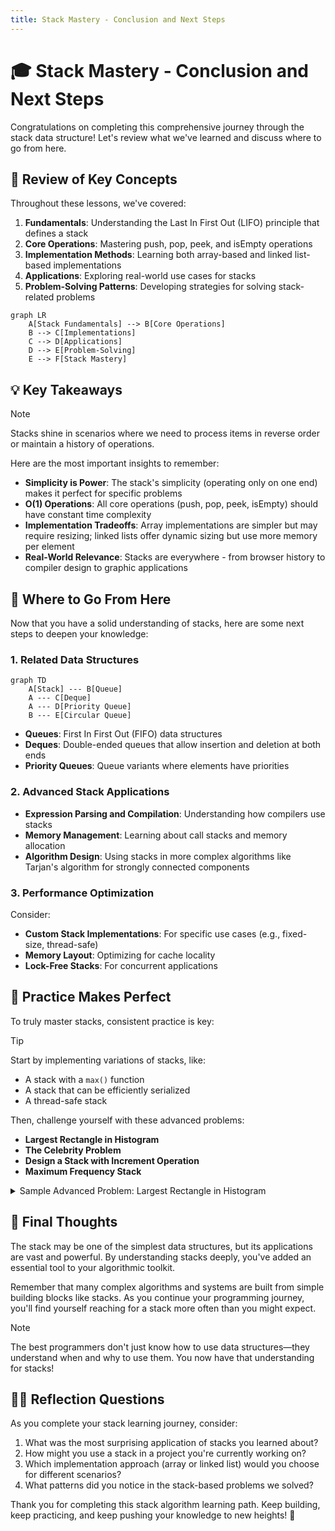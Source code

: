 ```yaml
---
title: Stack Mastery - Conclusion and Next Steps
---
```


# 🎓 Stack Mastery - Conclusion and Next Steps

Congratulations on completing this comprehensive journey through the stack data structure! Let's review what we've learned and discuss where to go from here.

## 🔄 Review of Key Concepts

Throughout these lessons, we've covered:

1. **Fundamentals**: Understanding the Last In First Out (LIFO) principle that defines a stack
2. **Core Operations**: Mastering push, pop, peek, and isEmpty operations
3. **Implementation Methods**: Learning both array-based and linked list-based implementations
4. **Applications**: Exploring real-world use cases for stacks
5. **Problem-Solving Patterns**: Developing strategies for solving stack-related problems

```mermaid
graph LR
    A[Stack Fundamentals] --> B[Core Operations]
    B --> C[Implementations]
    C --> D[Applications]
    D --> E[Problem-Solving]
    E --> F[Stack Mastery]
```

## 💡 Key Takeaways

> [!NOTE]
> Stacks shine in scenarios where we need to process items in reverse order or maintain a history of operations.

Here are the most important insights to remember:

- **Simplicity is Power**: The stack's simplicity (operating only on one end) makes it perfect for specific problems
- **O(1) Operations**: All core operations (push, pop, peek, isEmpty) should have constant time complexity
- **Implementation Tradeoffs**: Array implementations are simpler but may require resizing; linked lists offer dynamic sizing but use more memory per element
- **Real-World Relevance**: Stacks are everywhere - from browser history to compiler design to graphic applications

## 🚀 Where to Go From Here

Now that you have a solid understanding of stacks, here are some next steps to deepen your knowledge:

### 1. Related Data Structures

```mermaid
graph TD
    A[Stack] --- B[Queue]
    A --- C[Deque]
    A --- D[Priority Queue]
    B --- E[Circular Queue]
```

- **Queues**: First In First Out (FIFO) data structures
- **Deques**: Double-ended queues that allow insertion and deletion at both ends
- **Priority Queues**: Queue variants where elements have priorities

### 2. Advanced Stack Applications

- **Expression Parsing and Compilation**: Understanding how compilers use stacks
- **Memory Management**: Learning about call stacks and memory allocation
- **Algorithm Design**: Using stacks in more complex algorithms like Tarjan's algorithm for strongly connected components

### 3. Performance Optimization

Consider:
- **Custom Stack Implementations**: For specific use cases (e.g., fixed-size, thread-safe)
- **Memory Layout**: Optimizing for cache locality
- **Lock-Free Stacks**: For concurrent applications

## 💪 Practice Makes Perfect

To truly master stacks, consistent practice is key:

> [!TIP]
> Start by implementing variations of stacks, like:
> - A stack with a `max()` function
> - A stack that can be efficiently serialized
> - A thread-safe stack

Then, challenge yourself with these advanced problems:
- **Largest Rectangle in Histogram**
- **The Celebrity Problem**
- **Design a Stack with Increment Operation**
- **Maximum Frequency Stack**

<details>
<summary>Sample Advanced Problem: Largest Rectangle in Histogram</summary>

**Problem**: Given an array of integers heights representing the histogram's bar height where the width of each bar is 1, return the area of the largest rectangle in the histogram.

**Key Insight**: Use a stack to keep track of increasing heights and their positions, popping when a shorter bar is encountered to calculate the maximum area.

```javascript
function largestRectangleArea(heights) {
  const stack = [];
  let maxArea = 0;
  let i = 0;
  
  while (i < heights.length) {
    // If stack is empty or current height is higher, push to stack
    if (stack.length === 0 || heights[stack[stack.length - 1]] <= heights[i]) {
      stack.push(i++);
    } else {
      // Pop and calculate area
      const top = stack.pop();
      const area = heights[top] * (stack.length === 0 ? i : i - stack[stack.length - 1] - 1);
      maxArea = Math.max(maxArea, area);
    }
  }
  
  // Process remaining items in stack
  while (stack.length > 0) {
    const top = stack.pop();
    const area = heights[top] * (stack.length === 0 ? i : i - stack[stack.length - 1] - 1);
    maxArea = Math.max(maxArea, area);
  }
  
  return maxArea;
}
```
</details>

## 🌟 Final Thoughts

The stack may be one of the simplest data structures, but its applications are vast and powerful. By understanding stacks deeply, you've added an essential tool to your algorithmic toolkit.

Remember that many complex algorithms and systems are built from simple building blocks like stacks. As you continue your programming journey, you'll find yourself reaching for a stack more often than you might expect.

> [!NOTE]
> The best programmers don't just know how to use data structures—they understand when and why to use them. You now have that understanding for stacks!

## 🙋‍♂️ Reflection Questions

As you complete your stack learning journey, consider:

1. What was the most surprising application of stacks you learned about?
2. How might you use a stack in a project you're currently working on?
3. Which implementation approach (array or linked list) would you choose for different scenarios?
4. What patterns did you notice in the stack-based problems we solved?

Thank you for completing this stack algorithm learning path. Keep building, keep practicing, and keep pushing your knowledge to new heights! 🚀 
